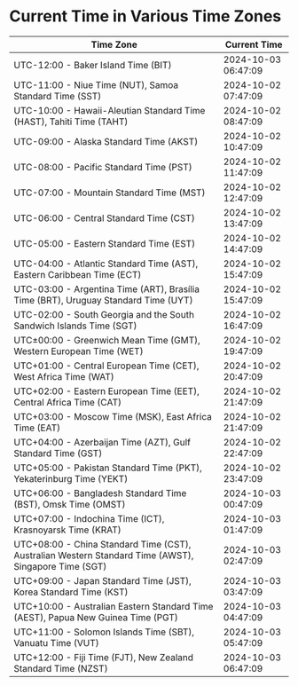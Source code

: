 # Current Time in Various Time Zones

| Time Zone | Current Time |
|-----------|--------------|
| UTC-12:00 - Baker Island Time (BIT) | 2024-10-03 06:47:09 |
| UTC-11:00 - Niue Time (NUT), Samoa Standard Time (SST) | 2024-10-02 07:47:09 |
| UTC-10:00 - Hawaii-Aleutian Standard Time (HAST), Tahiti Time (TAHT) | 2024-10-02 08:47:09 |
| UTC-09:00 - Alaska Standard Time (AKST) | 2024-10-02 10:47:09 |
| UTC-08:00 - Pacific Standard Time (PST) | 2024-10-02 11:47:09 |
| UTC-07:00 - Mountain Standard Time (MST) | 2024-10-02 12:47:09 |
| UTC-06:00 - Central Standard Time (CST) | 2024-10-02 13:47:09 |
| UTC-05:00 - Eastern Standard Time (EST) | 2024-10-02 14:47:09 |
| UTC-04:00 - Atlantic Standard Time (AST), Eastern Caribbean Time (ECT) | 2024-10-02 15:47:09 |
| UTC-03:00 - Argentina Time (ART), Brasília Time (BRT), Uruguay Standard Time (UYT) | 2024-10-02 15:47:09 |
| UTC-02:00 - South Georgia and the South Sandwich Islands Time (SGT) | 2024-10-02 16:47:09 |
| UTC±00:00 - Greenwich Mean Time (GMT), Western European Time (WET) | 2024-10-02 19:47:09 |
| UTC+01:00 - Central European Time (CET), West Africa Time (WAT) | 2024-10-02 20:47:09 |
| UTC+02:00 - Eastern European Time (EET), Central Africa Time (CAT) | 2024-10-02 21:47:09 |
| UTC+03:00 - Moscow Time (MSK), East Africa Time (EAT) | 2024-10-02 21:47:09 |
| UTC+04:00 - Azerbaijan Time (AZT), Gulf Standard Time (GST) | 2024-10-02 22:47:09 |
| UTC+05:00 - Pakistan Standard Time (PKT), Yekaterinburg Time (YEKT) | 2024-10-02 23:47:09 |
| UTC+06:00 - Bangladesh Standard Time (BST), Omsk Time (OMST) | 2024-10-03 00:47:09 |
| UTC+07:00 - Indochina Time (ICT), Krasnoyarsk Time (KRAT) | 2024-10-03 01:47:09 |
| UTC+08:00 - China Standard Time (CST), Australian Western Standard Time (AWST), Singapore Time (SGT) | 2024-10-03 02:47:09 |
| UTC+09:00 - Japan Standard Time (JST), Korea Standard Time (KST) | 2024-10-03 03:47:09 |
| UTC+10:00 - Australian Eastern Standard Time (AEST), Papua New Guinea Time (PGT) | 2024-10-03 04:47:09 |
| UTC+11:00 - Solomon Islands Time (SBT), Vanuatu Time (VUT) | 2024-10-03 05:47:09 |
| UTC+12:00 - Fiji Time (FJT), New Zealand Standard Time (NZST) | 2024-10-03 06:47:09 |
